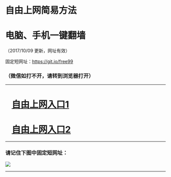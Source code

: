 ﻿# 自由上网简易方法

# 电脑、手机一键翻墙

（2017/10/09 更新，网址有效）

固定短网址：https://git.io/free99

### （微信如打不开，请转到浏览器打开）


***





# &nbsp;&nbsp; <a href="http://ft568713339.fwq-tz-1001.info/fwqtz01.html?t=100900125512 " target="_blank">自由上网入口1</a>
# &nbsp;&nbsp; <a href="http://ft238687476.fwq-tz-1002.info/fwqtz02.html?t=100900129209 " target="_blank">自由上网入口2</a>
***

### 请记住下图中固定短网址：

<img src="https://s3-us-west-2.amazonaws.com/fwq-1001/yjfq-20170905okok.png" /> 


***

